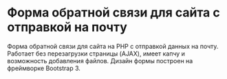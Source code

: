 # Форма обратной связи для сайта с отправкой на почту
Форма обратной связи для сайта на PHP с отправкой данных на почту. Работает без перезагрузки страницы (AJAX), имеет капчу и возможность добавления файлов. Дизайн формы построен на фреймворке Bootstrap 3. 
